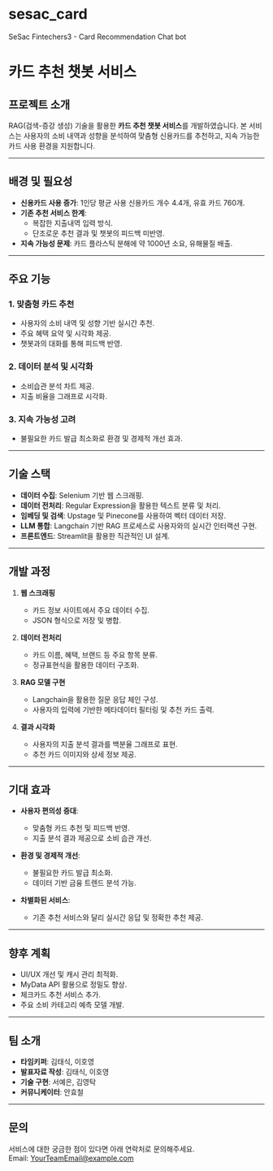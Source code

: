 # sesac_card
SeSac Fintechers3 - Card Recommendation Chat bot


# 카드 추천 챗봇 서비스

## 프로젝트 소개
RAG(검색-증강 생성) 기술을 활용한 **카드 추천 챗봇 서비스**를 개발하였습니다. 본 서비스는 사용자의 소비 내역과 성향을 분석하여 맞춤형 신용카드를 추천하고, 지속 가능한 카드 사용 환경을 지원합니다.

---

## 배경 및 필요성
- **신용카드 사용 증가**: 1인당 평균 사용 신용카드 개수 4.4개, 유효 카드 760개.
- **기존 추천 서비스 한계**:
  - 복잡한 지출내역 입력 방식.
  - 단조로운 추천 결과 및 챗봇의 피드백 미반영.
- **지속 가능성 문제**: 카드 플라스틱 분해에 약 1000년 소요, 유해물질 배출.

---

## 주요 기능
### 1. 맞춤형 카드 추천
- 사용자의 소비 내역 및 성향 기반 실시간 추천.
- 주요 혜택 요약 및 시각화 제공.
- 챗봇과의 대화를 통해 피드백 반영.

### 2. 데이터 분석 및 시각화
- 소비습관 분석 차트 제공.
- 지출 비율을 그래프로 시각화.

### 3. 지속 가능성 고려
- 불필요한 카드 발급 최소화로 환경 및 경제적 개선 효과.

---

## 기술 스택
- **데이터 수집**: Selenium 기반 웹 스크래핑.
- **데이터 전처리**: Regular Expression을 활용한 텍스트 분류 및 처리.
- **임베딩 및 검색**: Upstage 및 Pinecone를 사용하여 벡터 데이터 저장.
- **LLM 통합**: Langchain 기반 RAG 프로세스로 사용자와의 실시간 인터랙션 구현.
- **프론트엔드**: Streamlit을 활용한 직관적인 UI 설계.

---

## 개발 과정
1. **웹 스크래핑**
   - 카드 정보 사이트에서 주요 데이터 수집.
   - JSON 형식으로 저장 및 병합.

2. **데이터 전처리**
   - 카드 이름, 혜택, 브랜드 등 주요 항목 분류.
   - 정규표현식을 활용한 데이터 구조화.

3. **RAG 모델 구현**
   - Langchain을 활용한 질문 응답 체인 구성.
   - 사용자의 입력에 기반한 메타데이터 필터링 및 추천 카드 출력.

4. **결과 시각화**
   - 사용자의 지출 분석 결과를 백분율 그래프로 표현.
   - 추천 카드 이미지와 상세 정보 제공.

---

## 기대 효과
- **사용자 편의성 증대**:
  - 맞춤형 카드 추천 및 피드백 반영.
  - 지출 분석 결과 제공으로 소비 습관 개선.

- **환경 및 경제적 개선**:
  - 불필요한 카드 발급 최소화.
  - 데이터 기반 금융 트렌드 분석 가능.

- **차별화된 서비스**:
  - 기존 추천 서비스와 달리 실시간 응답 및 정확한 추천 제공.

---

## 향후 계획
- UI/UX 개선 및 캐시 관리 최적화.
- MyData API 활용으로 정밀도 향상.
- 체크카드 추천 서비스 추가.
- 주요 소비 카테고리 예측 모델 개발.

---

## 팀 소개
- **타임키퍼**: 김태식, 이호영
- **발표자료 작성**: 김태식, 이호영
- **기술 구현**: 서예은, 김영탁
- **커뮤니케이터**: 안효철

---

## 문의
서비스에 대한 궁금한 점이 있다면 아래 연락처로 문의해주세요.  
Email: [YourTeamEmail@example.com](mailto:YourTeamEmail@example.com)